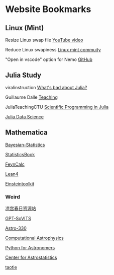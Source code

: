 # Website Bookmarks

## Linux (Mint)

Resize Linux swap file [YouTube video](https://youtu.be/HSbBl31ohjE)

Reduce Linux swapiness [Linux mint commuity](https://community.linuxmint.com/tutorial/view/998)

"Open in vscode" option for Nemo [GitHub](https://github.com/mhsattarian/nemo-open-in-vscode)

## Julia Study

viralinstruction [What's bad about Julia?](https://viralinstruction.com/posts/badjulia/)

Guillaume Dalle [Teaching](https://gdalle.github.io/teaching/)

JuliaTeachingCTU [Scientific Programming in Julia](https://juliateachingctu.github.io/Scientific-Programming-in-Julia/dev/)

[Julia Data Science](https://juliadatascience.io/)


## Mathematica

[Bayesian-Statistics](https://github.com/storopoli/Bayesian-Statistics?tab=readme-ov-file)

[StatisticsBook](https://www.terascale.de/statisticsbook/index_eng.html#e149984)

[FeynCalc](https://feyncalc.github.io/)

[Lean4](https://subfish-zhou.github.io/theorem_proving_in_lean4_zh_CN/title_page.html)

[Einsteintoolkit](https://einsteintoolkit.org/)

### Weird

[凉宫春日资源站](https://haruhifanclub.yuque.com/staff-sqlmik/phgf5z/fghv4og3rqr6ef7t)

[GPT-SoVITS](https://www.yuque.com/baicaigongchang1145haoyuangong/ib3g1e/gnyng5qss8shtrdq)

[Astro-330](https://astro-330.github.io/ClassOverview.html)

[Computational Astrophysics](http://popia.ft.uam.es/ACO/index.html)

[Python for Astronomers](https://prappleizer.github.io/index.html)

[Center for Astrostatistics](https://sites.psu.edu/astrostatistics/statcodes-2/)

[taotie](https://github.com/dr-guangtou/taotie)